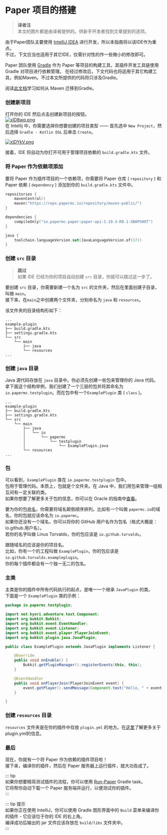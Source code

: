 # Paper 项目的搭建

> **译者注**  
> 本文的图片都是由译者提供的。供新手开发者找到文章提到的选项。

由于Paper团队主要使用 [IntelliJ IDEA](https://www.jetbrains.com/idea/) 进行开发，所以本指南将以该IDE作为重点。    
不过，下文应当也适用于其它IDE，仅需针对性的作一些微小的修改即可。  

Paper 团队使用 [Gradle](https://gradle.org/) 作为 Paper 等项目的构建工具，其插件开发工具链使用 Gradle 对项目进行依赖管理。
在经过修改后，下文代码也将适用于其它构建工具，例如Maven。不过本文所提供的代码将只涉及Gradle。
<!-- 特别感谢 @William_Shi -->
阅读[此文档](https://docs.gradle.org/current/userguide/migrating_from_maven.html)学习如何从 Maven 迁移到Gradle。

### 创建新项目

打开你的 IDE 然后点击创建新项目的按钮。  
[![xlD8wq.png](https://s1.ax1x.com/2022/10/05/xlD8wq.png)](https://imgse.com/i/xlD8wq)  
在 Intellij 中，你需要选择你想要创建的项目类型 —— 首先选中 `New Project`，然后选择 `Gradle - Kotlin DSL` 后单击 `Create`。    

[![xlDYkV.png](https://s1.ax1x.com/2022/10/05/xlDYkV.png)](https://imgse.com/i/xlDYkV)    

接着，IDE 将自动为你打开可用于管理项目依赖的 `build.gradle.kts` 文件。  

### 将 Paper 作为依赖项添加

要将 Paper 作为插件项目的一个依赖项，你需要将 Paper 仓库 ( `repository` ) 和 Paper 依赖 ( `dependency` ) 添加到你的 `build.gradle.kts` 文件中。  

```kotlin
repositories {
    mavenCentral()
    maven("https://repo.papermc.io/repository/maven-public/")
}

dependencies {
    compileOnly("io.papermc.paper:paper-api:1.19.3-R0.1-SNAPSHOT")
}

java {
    toolchain.languageVersion.set(JavaLanguageVersion.of(17))
}
```

### 创建 `src` 目录

> **跳过**  
> 如果 IDE 已经为你的项目自动创建 `src` 目录，你就可以跳过这一步了。

要创建 `src` 目录，你需要新建一个名为 `src` 的文件夹，然后在里面创建子目录，叫做 `main`。    
接下来，在`main`之中创建两个文件夹，分别命名为 `java` 和 `resources`。  
  
该文件夹的目录结构形如下：

```
...
example-plugin
├── build.gradle.kts
├── settings.gradle.kts
└── src
    └── main
        ├── java
        └── resources
...
```

### 创建 `java` 目录

Java 源代码存放在 `java` 目录中。你必须先创建一些包来管理你的 Java 代码。
拿下面这个结构举例，我们创建了一个三层的包并将其命名为 `io.papermc.testplugin`。而在包中有一个`ExamplePlugin` 类 ( `class` )。

```
...
example-plugin
├── build.gradle.kts
├── settings.gradle.kts
└── src
    └── main
        ├── java
        │   └── io
        │       └── papermc
        │           └── testplugin
        │               └── ExamplePlugin.java
        └── resources
...
```

### 包

可以看到，`ExamplePlugin` 类在 `io.papermc.testplugin` 包中。  
包用于管理代码。本质上，包就是个文件夹。在 Java 中，我们用包来管理一组相互间有一定关联的类。  
如果你想要了解更多关于包的信息，你可以在 Oracle 的指南中[查看](https://docs.oracle.com/javase/tutorial/java/package/packages.html)。  

要为你的包[命名](https://docs.oracle.com/javase/tutorial/java/package/namingpkgs.html)，你需要将域名颠倒顺序排列。比如有一个叫做 `papermc.io`的域名，你的包就应该命名为 `io.papermc`。  
如果你还没有一个域名，你可以将你的 GitHub 用户名作为包名（格式大概是：io.github.用户名）。  
若你的名字叫做 Linus Torvalds，你的包应该是 `io.github.torvalds`。  

跟随域名的应该是你的项目名。  
比如，你有一个的工程叫做 `ExamplePlugin`，你的包应该是`io.github.torvalds.exampleplugin`。  
你的每个插件都会有一个独一无二的包名。

### 主类

主类是你的插件中所有代码执行的起点，是唯一一个继承 `JavaPlugin` 的类。   
下面是一个 `ExamplePlugin` 类的示例：

```java
package io.papermc.testplugin;

import net.kyori.adventure.text.Component;
import org.bukkit.Bukkit;
import org.bukkit.event.EventHandler;
import org.bukkit.event.Listener;
import org.bukkit.event.player.PlayerJoinEvent;
import org.bukkit.plugin.java.JavaPlugin;

public class ExamplePlugin extends JavaPlugin implements Listener {

    @Override
    public void onEnable() {
        Bukkit.getPluginManager().registerEvents(this, this);
    }

    @EventHandler
    public void onPlayerJoin(PlayerJoinEvent event) {
        event.getPlayer().sendMessage(Component.text("Hello, " + event.getPlayer().getName() + "!"));
    }

}
```

### 创建 `resources` 目录

`resources` 文件夹是在你的插件中存放 `plugin.yml` 的地方。在[这里](https://docs.poikcue.com/#/PaperMC/dev/getting-start/plugin-yml)了解更多关于plugin.yml的信息。  

### 最后

现在，你就有一个将 Paper 作为依赖的插件项目啦！  
接下来，编译你的插件，然后在 Paper 服务器上运行插件，就大功告成了。   

::: tip  
 如果你想要精简测试插件的流程，你可以使用 [Run-Paper](https://github.com/jpenilla/run-paper) Gradle task。  
 它将帮你自动下载一个 Paper 服务端并运行，以便测试你的插件。  
:::

::: tip 提示    
如果你正在使用 IntelliJ，你可以使用 Gradle 图形界面中的 `Build` 菜单来编译你的插件 - 它应该位于你的 IDE 的右上角。  
编译成功后输出的 jar 文件应该存放在 `build/libs` 文件夹中。  
:::